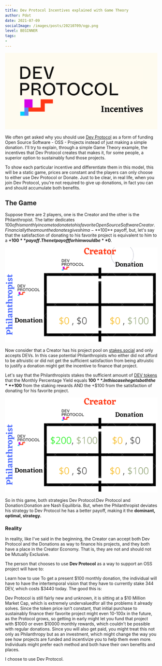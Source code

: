 ```yaml
---
title: Dev Protocol Incentives explained with Game Theory
author: Pdot
date: 2021-07-09
socialImage: /images/posts/20210709/ogp.png
level: BEGINNER
tags:
- 
---
```

![Dev Protocol Incentives explained with Game Theory](/images/posts/20210709/ogp.png)

We often get asked why you should use [Dev Protocol](https://devprotocol.xyz/) as a form of funding Open Source Software - OSS - Projects instead of just making a simple donation. I'll try to explain, through a simple Game Theory example, the incentives that Dev Protocol creates that makes it, for some people, a superior option to sustainably fund those projects.

To show each particular incentive and differentiate them in this model, this will be a static game, prices are constant and the players can only choose to either use Dev Protocol or Donate. Just to be clear, in real life, when you join Dev Protocol, you're not required to give up donations, in fact you can and should accumulate both benefits.

## The Game
Suppose there are 2 players, one is the Creator and the other is the Philanthropist. The latter dedicates $100 of his monthly income to donate to his favorite Open Source Software Creator. Financially the amount he donates gives him a - **$100** payoff, but, let's say that the satisfaction of donating to his favorite project is equivalent to him to a **+$100** payoff. The net payoff for him would be **$0**.

![Dev Protocol Incentives explained with Game Theory](/images/posts/20210709/2.png)

Now consider that a Creator has his project pool on [stakes.social](https://stakes.social/) and only accepts DEVs. In this case potential Philanthropists who either did not afford to be altruistic or did not get the sufficient satisfaction from being altruistic to justify a donation might get the incentive to finance that project.

Let's say that the Philanthropists stakes the sufficient amount of [DEV tokens](https://docs.devprotocol.xyz/stakes-social/token-guide/) that the Monthly Percentage Yield equals **$100**. In this case he gets both the **+$100** from the staking rewards AND the +$100 from the satisfaction of donating for his favorite project.

![Dev Protocol Incentives explained with Game Theory](/images/posts/20210709/3.png)

So in this game, both strategies Dev Protocol:Dev Protocol and Donation:Donation are Nash Equilibria. But, when the Philanthropist deviates his strategy to Dev Protocol he has a better payoff, making it the **dominant, optimal, strategy.**

### Reality
In reality, like I've said in the beginning, the Creator can accept both Dev Protocol and the Donations as way to finance his projects, and they both have a place in the Creator Economy. That is, they are not and should not be Mutually Exclusive.

The person that chooses to use **Dev Protocol** as a way to support an OSS project will have to:

Learn how to use
To get a present $100 monthly donation, the individual will have to have the intertemporal vision that they have to currently stake 344 DEV, which costs $3440 today.
The good this is:

Dev Protocol is still fairly new and unknown, it is sitting at a $10 Million Market Cap, which is extremely undervaluedfor all the problems it already solves.
Since the token price isn't constant, that initial purchase to sustainably finance their favorite project might even 10-100x in the future, as the Protocol grows, so getting in early might let you fund that project with $1000 or even $10000 monthly rewards, which couldn't be possible with regular donations.
Since you will also get paid, you might treat this not only as Philanthropy but as an investment, which might change the way you see how projects are funded and incentivize you to help them even more.
Individuals might prefer each method and both have their own benefits and places.

I choose to use Dev Protocol.
